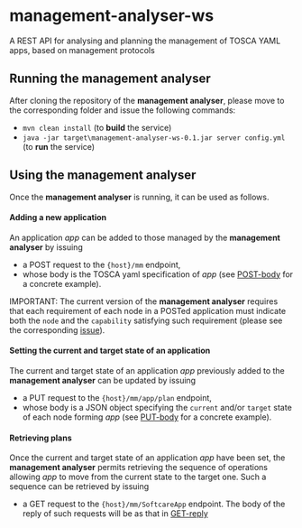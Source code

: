 # management-analyser-ws
A REST API for analysing and planning the management of TOSCA YAML apps, based on management protocols

## Running the management analyser
After cloning the repository of the **management analyser**, please move to the corresponding folder and issue the following commands:
* `mvn clean install` (to **build** the service)
* `java -jar target\management-analyser-ws-0.1.jar server config.yml` (to **run** the service)

## Using the management analyser
Once the **management analyser** is running, it can be used as follows.

#### Adding a new application
An application _app_ can be added to those managed by the **management analyser** by issuing
* a POST request to the `{host}/mm` endpoint,
* whose body is the TOSCA yaml specification of _app_ (see [POST-body](https://github.com/di-unipi-socc/management-analyser-ws/blob/master/data/examples/softcare-byon/POST-body.yaml) for a concrete example).

IMPORTANT: The current version of the **management analyser** requires that each requirement of each node in a POSTed application must indicate both the `node` and the `capability` satisfying such requirement (please see the corresponding [issue](https://github.com/di-unipi-socc/management-analyser-ws/issues/1)).

#### Setting the current and target state of an application
The current and target state of an application _app_ previously added to the **management analyser** can be updated by issuing
* a PUT request to the `{host}/mm/app/plan` endpoint,
* whose body is a JSON object specifying the `current` and/or `target` state of each node forming _app_ (see [PUT-body](https://github.com/di-unipi-socc/management-analyser-ws/blob/master/data/examples/softcare-byon/PUT-body.json) for a concrete example).

#### Retrieving plans
Once the current and target state of an application _app_ have been set, the **management analyser** permits retrieving the sequence of operations allowing _app_ to move from the current state to the target one. Such a sequence can be retrieved by issuing
* a GET request to the `{host}/mm/SoftcareApp` endpoint.
The body of the reply of such requests will be as that in [GET-reply](https://github.com/di-unipi-socc/management-analyser-ws/blob/master/data/examples/softcare-byon/GET-reply.json)
